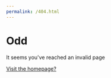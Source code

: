 ```yaml
---
permalink: /404.html
---
```

# Odd
It seems you've reached an invalid page

[Visit the homepage?](/)

